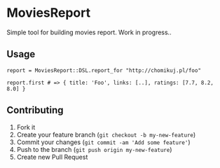 # MoviesReport

Simple tool for building movies report. Work in progress..

## Usage

	report = MoviesReport::DSL.report_for "http://chomikuj.pl/foo"

	report.first # => { title: 'Foo', links: [..], ratings: [7.7, 8.2, 8.0] }

## Contributing

1. Fork it
2. Create your feature branch (`git checkout -b my-new-feature`)
3. Commit your changes (`git commit -am 'Add some feature'`)
4. Push to the branch (`git push origin my-new-feature`)
5. Create new Pull Request
